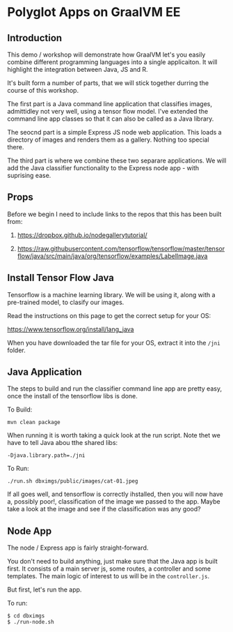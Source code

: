 # Polyglot Apps on GraalVM EE

## Introduction

This demo / workshop will demonstrate how GraalVM let's you easily combine different
programming languages into a single applicaiton. It will highlight the integration between
Java, JS and R.

It's built form a number of parts, that we will stick together durring the course of this workshop.

The first part is a Java command line application that classifies images, admittidley not very well,
using a tensor flow model. I've extended the command line app classes so that it can also be called
as a Java library.

The seocnd part is a simple Express JS node web application. This loads a directory of
images and renders them as a gallery. Nothing too special there.

The third part is where we combine these two separare applications. We will add the Java classifier
functionality to the Express node app - with suprising ease.

## Props

Before we begin I need to include links to the repos that this has been built from:

1) https://dropbox.github.io/nodegallerytutorial/

2) https://raw.githubusercontent.com/tensorflow/tensorflow/master/tensorflow/java/src/main/java/org/tensorflow/examples/LabelImage.java

## Install Tensor Flow Java

Tensorflow is a machine learning library. We will be using it, along with a pre-trained model, to
clasify our images.

Read the instructions on this page to get the correct setup for your OS:

https://www.tensorflow.org/install/lang_java

When you have downloaded the tar file for your OS, extract it into the `/jni`
folder.

## Java Application

The steps to build and run the classifier command line app are pretty easy, once the
install of the tensorflow libs is done.

To Build:

``` shell
mvn clean package
```

When running it is worth taking a quick look at the run script. Note thet we have to
tell Java abou tthe shared libs:

`-Djava.library.path=./jni`

To Run:

``` shell
./run.sh dbximgs/public/images/cat-01.jpeg
```

If all goes well, and tensorflow is correctly ihstalled, then you will now have a, possibly
poor!, classification of the image we passed to the app. Maybe take a look at the image and see if
the classification was any good?

## Node App

The node / Express app is fairly straight-forward.

You don't need to build anything, just make sure that the Java app is built first. It consists of
a main server js, some routes, a controller and some templates. The main logic of interest to us
will be in the `controller.js`.

But first, let's run the app.

To run:

```
$ cd dbximgs
$ ./run-node.sh
```


